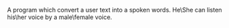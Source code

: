 A program which convert a user text into a spoken words. He\She can listen his\her voice by a male\female voice.
